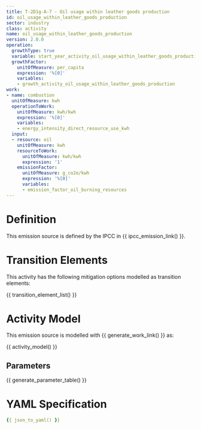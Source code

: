 ```yaml
---
title: T-2D1g-A-7 - Oil usage within leather goods production
id: oil_usage_within_leather_goods_production
sector: industry
class: activity
name: oil_usage_within_leather_goods_production
version: 2.0.0
operation:
  growthType: true
  variable: start_year_activity_oil_usage_within_leather_goods_production
  growthFactor:
    unitOfMeasure: per_capita
    expression: '%[0]'
    variables:
    - growth_activity_oil_usage_within_leather_goods_production
work:
- name: combustion
  unitOfMeasure: kwh
  operationToWork:
    unitOfMeasure: kwh/kwh
    expression: '%[0]'
    variables:
    - energy_intensity_direct_resource_use_kwh
  input:
  - resource: oil
    unitOfMeasure: kwh
    resourceToWork:
      unitOfMeasure: kwh/kwh
      expression: '1'
    emissionFactor:
      unitOfMeasure: g_co2e/kwh
      expression: '%[0]'
      variables:
      - emission_factor_oil_burning_resources
---
```



# Definition
This emission source is defined by the IPCC in {{ ipcc_emission_link() }}.

# Transition Elements

This activity has the following mitigation options modelled as transition elements:

{{ transition_element_list() }}

# Activity Model
This emission source is modelled with {{ generate_work_link() }} as:

{{ activity_model() }}

## Parameters

{{ generate_parameter_table() }}

# YAML Specification

```yaml
{{ json_to_yaml() }}
```


